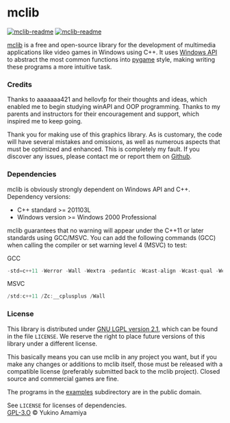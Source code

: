 mclib
=====

[![mclib-readme](https://img.shields.io/badge/c%2B%2B%20-11-blue.svg?style=flat-square)](https://github.com/iamyukino/mclib) [![mclib-readme](https://img.shields.io/badge/license-LGPL-orange.svg?style=flat-square)](https://github.com/iamyukino/mclib/blob/main/LICENSE)

[mclib](https://github.com/iamyukino/mclib) is a free and open-source library for the development of multimedia applications like video games in Windows using C++.  It uses [Windows API](https://docs.microsoft.com/en-us/previous-versions/ff404219(v=msdn.10)) to abstract the most common functions into [pygame](https://www.pygame.org) style, making writing these programs a more intuitive task.  


### Credits

Thanks to aaaaaaa421 and hellovfp for their thoughts and ideas, which enabled me to begin studying winAPI and OOP programming. Thanks to my parents and instructors for their encouragement and support, which inspired me to keep going.  

Thank you for making use of this graphics library. As is customary, the code will have several mistakes and omissions, as well as numerous aspects that must be optimized and enhanced. This is completely my fault. If you discover any issues, please contact me or report them on [Github](https://github.com/iamyukino/mclib).  


### Dependencies

mclib is obviously strongly dependent on Windows API and C++.  
Dependency versions:
* C++ standard >= 201103L
* Windows version >= Windows 2000 Professional  

mclib guarantees that no warning will appear under the C++11 or later standards using GCC/MSVC. You can add the following commands (GCC) when calling the compiler or set warning level 4 (MSVC) to test:  

GCC
```c
-std=c++11 -Werror -Wall -Wextra -pedantic -Wcast-align -Wcast-qual -Wctor-dtor-privacy -Wdisabled-optimization -Wformat=2 -Winit-self -Wlogical-op -Wmissing-include-dirs -Wnoexcept -Wold-style-cast -Woverloaded-virtual -Wredundant-decls -Wshadow -Wsign-promo -Wstrict-null-sentinel -Wstrict-overflow=5 -Wundef -Wno-unused -Wno-variadic-macros -Wno-parentheses -fdiagnostics-show-option  
```
MSVC
```c
/std:c++11 /Zc:__cplusplus /Wall
```


### License

This library is distributed under [GNU LGPL version 2.1](https://www.gnu.org/licenses/lgpl-3.0.html), which can be found in the file ``LICENSE``.  We reserve the right to place future versions of this library under a different license.

This basically means you can use mclib in any project you want, but if you make any changes or additions to mclib itself, those must be released with a compatible license (preferably submitted back to the mclib project).  Closed source and commercial games are fine.

The programs in the [examples](https://github.com/iamyukino/mclib/tree/main/examples) subdirectory are in the public domain.

See ``LICENSE`` for licenses of dependencies.  
[GPL-3.O](LICENSE) © Yukino Amamiya
